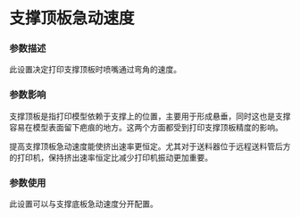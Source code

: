 支撑顶板急动速度
====
### **参数描述**
此设置决定打印支撑顶板时喷嘴通过弯角的速度。 

### **参数影响**
支撑顶板是指打印模型依赖于支撑上的位置，主要用于形成悬垂，同时这也是支撑容易在模型表面留下疤痕的地方。这两个方面都受到打印支撑顶板精度的影响。 

提高支撑顶板急动速度能使挤出速率更恒定。尤其对于送料器位于远程送料管后方的打印机，保持挤出速率恒定比减少打印机振动更加重要。

### **参数使用**
此设置可以与支撑底板急动速度分开配置。
